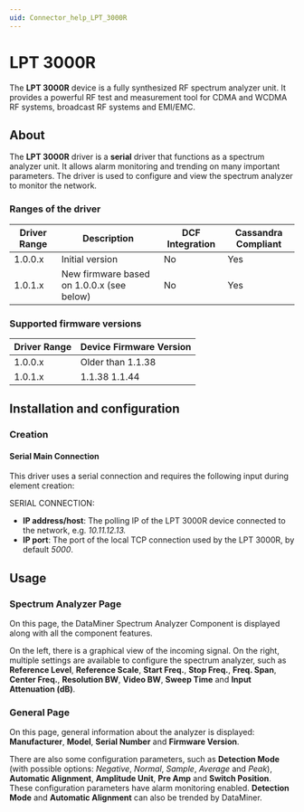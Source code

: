 ```yaml
---
uid: Connector_help_LPT_3000R
---
```


# LPT 3000R

The **LPT 3000R** device is a fully synthesized RF spectrum analyzer unit. It provides a powerful RF test and measurement tool for CDMA and WCDMA RF systems, broadcast RF systems and EMI/EMC.

## About

The **LPT 3000R** driver is a **serial** driver that functions as a spectrum analyzer unit. It allows alarm monitoring and trending on many important parameters. The driver is used to configure and view the spectrum analyzer to monitor the network.

### Ranges of the driver

| **Driver Range** | **Description**                           | **DCF Integration** | **Cassandra Compliant** |
|------------------|-------------------------------------------|---------------------|-------------------------|
| 1.0.0.x          | Initial version                           | No                  | Yes                     |
| 1.0.1.x          | New firmware based on 1.0.0.x (see below) | No                  | Yes                     |

### Supported firmware versions

| **Driver Range** | **Device Firmware Version** |
|------------------|-----------------------------|
| 1.0.0.x          | Older than 1.1.38           |
| 1.0.1.x          | 1.1.38 1.1.44               |

## Installation and configuration

### Creation

#### Serial Main Connection

This driver uses a serial connection and requires the following input during element creation:

SERIAL CONNECTION:

- **IP address/host**: The polling IP of the LPT 3000R device connected to the network, e.g. *10.11.12.13.*
- **IP port**: The port of the local TCP connection used by the LPT 3000R, by default *5000*.

## Usage

### Spectrum Analyzer Page

On this page, the DataMiner Spectrum Analyzer Component is displayed along with all the component features.

On the left, there is a graphical view of the incoming signal. On the right, multiple settings are available to configure the spectrum analyzer, such as **Reference Level**, **Reference Scale**, **Start Freq.**, **Stop Freq.**, **Freq. Span**, **Center Freq.**, **Resolution BW**, **Video BW**, **Sweep Time** and **Input Attenuation (dB)**.

### General Page

On this page, general information about the analyzer is displayed: **Manufacturer**, **Model**, **Serial Number** and **Firmware Version**.

There are also some configuration parameters, such as **Detection Mode** (with possible options: *Negative*, *Normal*, *Sample*, *Average* and *Peak*), **Automatic Alignment**, **Amplitude Unit**, **Pre Amp** and **Switch Position**. These configuration parameters have alarm monitoring enabled. **Detection Mode** and **Automatic Alignment** can also be trended by DataMiner.
